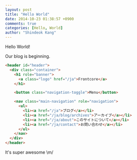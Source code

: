 ```yaml
---
layout: post
title: "Hello World"
date: 2014-10-23 01:38:57 +0900
comments: true
categories: [Hello, World]
author: "Shindeok Kang"
---
```


Hello World! 

Our blog is beginning.

<!-- more -->

```html
<header id="header">
  <div class="container">
    <h1 role="banner">
      <a class="logo" href="/ja">Frontcore</a>
    </h1>

    <button class="navigation-toggle">Menu</button>

    <nav class="main-navigation" role="navigation">
      <ul>
        <li><a href="/ja">ブログ</a></li>
        <li><a href="/ja/blog/archives">アーカイブ</a></li>  
        <li><a href="/ja/about">このサイトについて</a></li>
        <li><a href="/ja/contact">お問い合わせ</a></li>
      </ul>
    </nav>
  </div>
</header>
```

It's super awesome \m/